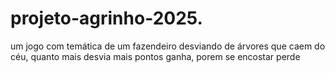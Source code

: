 # projeto-agrinho-2025.
um jogo com temática de um fazendeiro desviando de árvores que caem do céu, quanto mais desvia mais pontos ganha, porem se encostar perde

